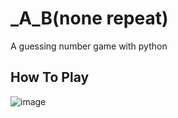 # _A_B(none repeat)
A guessing number game with python

How To Play
--
![image](https://user-images.githubusercontent.com/40926604/125160816-99291700-e1b1-11eb-8caa-203ef468fb78.png)
